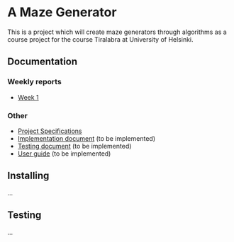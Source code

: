 # A Maze Generator

This is a project which will create maze generators through algorithms as a course project for the course Tiralabra at University of Helsinki.


## Documentation

### Weekly reports

 - [Week 1](./documentation/week_1_report.md)

### Other

 - [Project Specifications](./documentation/project_specification.md)
 - [Implementation document](./documentation/implementation_document.md) (to be implemented)
 - [Testing document](./documentation/testing_document.md) (to be implemented)
 - [User guide](./documentation/user_guide.md) (to be implemented)

## Installing

...

## Testing

...


